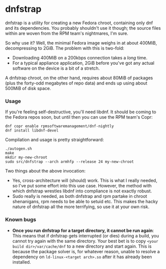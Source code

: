 dnfstrap
========

dnfstrap is a utility for creating a new Fedora chroot, containing only dnf and
its dependencies. You probably shouldn't use it though; the source files within
are woven from the RPM team's nightmares, I'm sure.

So why use it? Well, the minimal Fedora image weighs in at about 400MiB,
decompressing to 2GiB. The problem with this is two-fold:

 * Downloading 400MiB on a 200kbps connection takes a *long* time.
 * For a typical appliance application, 2GiB before you've got any actual
   software on the device is a bit of a stretch.

A dnfstrap chroot, on the other hand, requires about 80MiB of packages (plus the
forty-odd megabytes of repo data) and ends up using about 500MiB of disk space.

### Usage

If you're feeling self-destructive, you'll need libdnf. It should be coming to
the Fedora repos soon, but until then you can use the RPM team's Copr:

```
dnf copr enable rpmsoftwaremanagement/dnf-nightly
dnf install libdnf-devel
```

Compilation and usage is pretty straightforward:

```
./autogen.sh
make
mkdir my-new-chroot
sudo src/dnfstrap --arch armhfp --release 24 my-new-chroot
```

Two things about the above invocation:

 * Yes, cross-architecture will (should) work. This is what I really needed, so
   I've put some effort into this use case. However, the method with which
   dnfstrap wrestles libdnf into compliance is not exactly robust.
 * Sudo really is needed, as both dnfstrap and rpm partake in chroot
   shenanigans, rpm needs to be able to setuid etc. This makes the hacky nature
   of dnfstrap all the more terrifying, so use it at your own risk.

### Known bugs

 * **Once you run dnfstrap for a target directory, it cannot be run again**:
   This means that if dnfstrap gets interrupted (or dies) during a build, you
   cannot try again with the same directory. Your best bet is to copy `<your
   build dir>/var/cache/dnf` to a new directory and start again. This is because
   the package solver is, for whatever reason, unable to resolve a dependency on
   `ld-linux-<target arch>.so` after it has already been installed.
